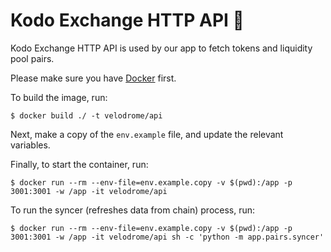 # Kodo Exchange HTTP API 🥁

Kodo Exchange HTTP API is used by our app to fetch tokens and liquidity
pool pairs.

Please make sure you have [Docker](https://docs.docker.com/install/) first.

To build the image, run:
```
$ docker build ./ -t velodrome/api
```

Next, make a copy of the `env.example` file, and update the relevant variables.

Finally, to start the container, run:
```
$ docker run --rm --env-file=env.example.copy -v $(pwd):/app -p 3001:3001 -w /app -it velodrome/api
```

To run the syncer (refreshes data from chain) process, run:
```
$ docker run --rm --env-file=env.example.copy -v $(pwd):/app -p 3001:3001 -w /app -it velodrome/api sh -c 'python -m app.pairs.syncer'
```
